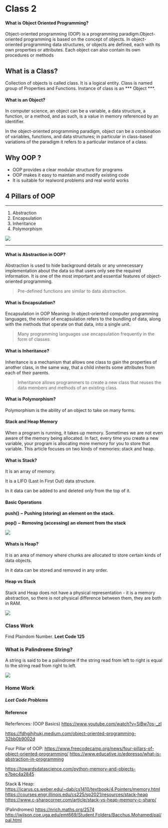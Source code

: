 # Class 2

#### What is Object Oriented Programming?
Object-oriented programming (OOP) is a programming paradigm.Object-oriented programming is based on the concept of objects. In object-oriented programming data structures, or objects are defined, each with its own properties or attributes. Each object can also contain its own procedures or methods
## What is a Class?
Collection of objects is called class. It is a logical entity. Class is named group of Properties and Functions. Instance of class is an *** Object ***.

#### What is an Object?
In computer science, an object can be a variable, a data structure, a function, or a method, and as such, is a value in memory referenced by an identifier.

In the object-oriented programming paradigm, object can be a combination of variables, functions, and data structures; in particular in class-based variations of the paradigm it refers to a particular instance of a class.



## Why OOP ?
- OOP provides a clear modular structure for programs
- OOP makes it easy to maintain and modify existing code
- It is suitable for realword problems and real world works

## 4 Pillars  of OOP
****
1. Abstraction
2. Encapsulation
3. Inheritance
4. Polymorphism

![](https://i.ibb.co/c88wFVn/4pliiaroop.png)
****

#### What is Abstraction in OOP?
Abstraction is used to hide background details or any unnecessary implementation about the data so that users only see the required information. It is one of the most important and essential features of object-oriented programming.

> Pre-defined functions are similar to data abstraction.

#### What is Encapsulation?
Encapsulation in OOP Meaning: In object-oriented computer programming languages, the notion of encapsulation refers to the bundling of data, along with the methods that operate on that data, into a single unit.

> Many programming languages use encapsulation frequently in the form of classes.

#### What is Inheritance?
Inheritance is a mechanism that allows one class to gain the properties of another class, in the same way, that a child inherits some attributes from each of their parents. 

> Inheritance allows programmers to create a new class that reuses the data members and methods of an existing class.

#### What is Polymorphism?
Polymorphism is the ability of an object to take on many forms.

#### Stack and Heap Memory
When a program is running, it takes up memory. Sometimes we are not even aware of the memory being allocated. In fact, every time you create a new variable, your program is allocating more memory for you to store that variable. This article focuses on two kinds of memories: stack and heap.

#### What is Stack?
It is an array of memory.

It is a LIFO (Last In First Out) data structure.

In it data can be added to and deleted only from the top of it.

#### Basic Operations

**push() − Pushing (storing) an element on the stack.**

**pop() − Removing (accessing) an element from the stack**

![](https://i.ibb.co/Xk3WhWK/stack-representation.jpg)

#### Whats is Heap?
It is an area of memory where chunks are allocated to store certain kinds of data objects.

In it data can be stored and removed in any order.
#### Heap vs Stack
Stack and Heap does not have a physical representation - it is a memory abstraction, so there is not physical difference between them, they are both in RAM.

![](https://i.ibb.co/b5s9T2m/heapvsstack.png)
### Class Work 
Find Plaindom Number.
**Leet Code 125**

### What is Palindrome String?
A string is said to be a palindrome if the string read from left to right is equal to the string read from right to left.

![](https://i.ibb.co/mBZNbz7/pdom.png)



### Home Work 
##### Leet Code Problems


#### Reference
Referfences:
(OOP Basics)
https://www.youtube.com/watch?v=SiBw7os-_zI

https://fdhgjhjhukj.medium.com/object-oriented-programming-32bb0b9002d

Four Pillar of OOP: https://www.freecodecamp.org/news/four-pillars-of-object-oriented-programming/
https://www.educative.io/edpresso/what-is-abstraction-in-programming

https://towardsdatascience.com/python-memory-and-objects-e7bec4a2845

Stack & Heap: https://icarus.cs.weber.edu/~dab/cs1410/textbook/4.Pointers/memory.html
https://courses.engr.illinois.edu/cs225/sp2021/resources/stack-heap
https://www.c-sharpcorner.com/article/stack-vs-heap-memory-c-sharp/

(Palindromes)
https://nrich.maths.org/2574
http://jwilson.coe.uga.edu/emt669/Student.Folders/Bacchus.Mohamed/pal/pal.html

